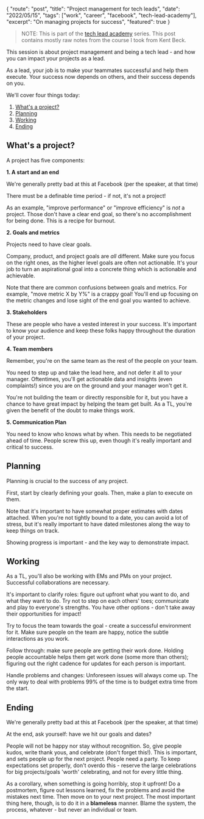 {
    "route": "post",
    "title": "Project management for tech leads",
    "date": "2022/05/15",
    "tags": ["work", "career", "facebook", "tech-lead-academy"],
    "excerpt": "On managing projects for success",
    "featured": true
}

> NOTE: This is part of the [tech lead academy](/blog/2022/04/tech-lead-academy/) series. This post contains mostly raw notes from the course I took from Kent Beck.

This session is about project management and being a tech lead - and how you can impact your projects as a lead. 

As a lead, your job is to make your teammates successful and help them execute. Your success now depends on others, and their success depends on you.

We'll cover four things today:

1. [What's a project?](#what)
2. [Planning](#planning)
3. [Working](#working)
4. [Ending](#ending)

## <a name="what"></a>What's a project?

A project has five components:

**1. A start and an end**

We're generally pretty bad at this at Facebook (per the speaker, at that time)

There must be a definable time period - if not, it's not a project!

As an example, "improve performance" or "improve efficiency" is *not* a project. Those don't have a clear end goal, so there's no accomplishment for being done. This is a recipe for burnout.

**2. Goals and metrics**

Projects need to have clear goals.

Company, product, and project goals are *all* different. Make sure you focus on the right ones, as the higher level goals are often not actionable. It's your job to turn an aspirational goal into a concrete thing which is actionable and achievable.

Note that there are common confusions between goals and metrics. For example, "move metric X by Y%" is a crappy goal! You'll end up focusing on the metric changes and lose sight of the end goal you wanted to achieve.

**3. Stakeholders**

These are people who have a vested interest in your success. It's important to know your audience and keep these folks happy throughout the duration of your project.

**4. Team members**

Remember, you're on the same team as the rest of the people on your team. 

You need to step up and take the lead here, and not defer it all to your manager. Oftentimes, you'll get actionable data and insights (even complaints!) since you are on the ground and your manager won't get it.

You're not building the team or directly responsible for it, but you have a chance to have great impact by helping the team get built. As a TL, you're given the benefit of the doubt to make things work.

**5. Communication Plan**

You need to know who knows what by when. This needs to be negotiated ahead of time. People screw this up, even though it's really important and critical to success.

## <a name="planning"></a>Planning

Planning is crucial to the success of any project.

First, start by clearly defining your goals. Then, make a plan to execute on them.

Note that it's important to have somewhat proper estimates with dates attached. When you're not tightly bound to a date, you can avoid a lot of stress, but it's really important to have dated milestones along the way to keep things on track.

Showing progress is important - and the key way to demonstrate impact.

## <a name="working"></a>Working

As a TL, you'll also be working with EMs and PMs on your project. Successful collaborations are necessary.

It's important to clarify roles: figure out upfront what you want to do, and what they want to do. Try not to step on each others' toes; communicate and play to everyone's strengths. You have other options - don't take away their opportunities for impact!

Try to focus the team towards the goal - create a successful environment for it. Make sure people on the team are happy, notice the subtle interactions as you work.

Follow through: make sure people are getting their work done. Holding people accountable helps them get work done (some more than others); figuring out the right cadence for updates for each person is important.

Handle problems and changes: Unforeseen issues will always come up. The only way to deal with problems 99% of the time is to budget extra time from the start.

## <a name="ending"></a>Ending

We're generally pretty bad at this at Facebook (per the speaker, at that time)

At the end, ask yourself: have we hit our goals and dates?

People will not be happy nor stay without recognition. So, give people kudos, write thank yous, and celebrate (don't forget this!). This is important, and sets people up for the next project. People need a party. To keep expectations set properly, don't overdo this - reserve the large celebrations for big projects/goals 'worth' celebrating, and not for every little thing.

As a corollary, when something is going horribly, stop it upfront! Do a postmortem, figure out lessons learned, fix the problems and avoid the mistakes next time. Then move on to your next project. The most important thing here, though, is to do it in a **blameless** manner. Blame the system, the process, whatever - but never an individual or team.